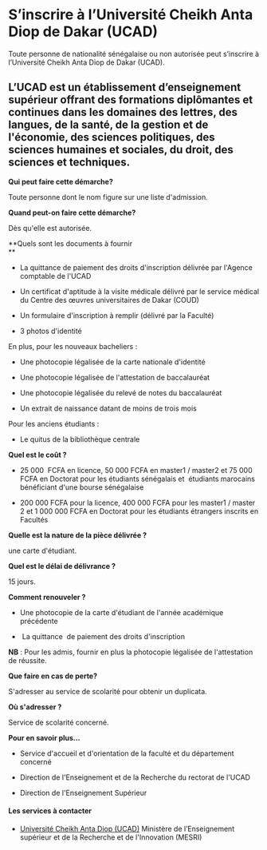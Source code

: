 # S’inscrire à l’Université Cheikh Anta Diop de Dakar (UCAD)

Toute personne de nationalité sénégalaise ou non autorisée peut s’inscrire à l’Université Cheikh Anta Diop de Dakar (UCAD).  
  
L’UCAD est un établissement d’enseignement supérieur offrant des formations diplômantes et continues dans les domaines des lettres, des langues, de la santé, de la gestion et de l'économie, des sciences politiques, des sciences humaines et sociales, du droit, des sciences et techniques.
--------------------------------------------------------------------------------------------------------------------------------------------------------------------------------------------------------------------------------------------------------------------------------------------------------------------------------------------------------------------------------------------------------------------------------

**Qui peut faire cette démarche?**

Toute personne dont le nom figure sur une liste d'admission.

**Quand peut-on faire cette démarche?**

Dès qu'elle est autorisée.

**Quels sont les documents à fournir  
**

*   La quittance de paiement des droits d'inscription délivrée par l'Agence comptable de l'UCAD

*   Un certificat d'aptitude à la visite médicale délivré par le service médical du Centre des œuvres universitaires de Dakar (COUD)  
    

*   Un formulaire d'inscription à remplir (délivré par la Faculté)  
    

*   3 photos d'identité

En plus, pour les nouveaux bacheliers :

*   Une photocopie légalisée de la carte nationale d'identité

*   Une photocopie légalisée de l'attestation de baccalauréat

*   Une photocopie légalisée du relevé de notes du baccalauréat

*   Un extrait de naissance datant de moins de trois mois

Pour les anciens étudiants :

*   Le quitus de la bibliothèque centrale

**Quel est le coût ?**

*   25 000  FCFA en licence, 50 000 FCFA en master1 / master2 et 75 000 FCFA en Doctorat pour les étudiants sénégalais et  étudiants marocains bénéficiant d'une bourse sénégalaise  
    

*   200 000 FCFA pour la licence, 400 000 FCFA pour les master1 / master 2 et 1 000 000 FCFA en Doctorat pour les étudiants étrangers inscrits en Facultés

**Quelle est la nature de la pièce délivrée ?**

une carte d'étudiant.

**Quel est le délai de délivrance ?**

15 jours.

**Comment renouveler ?**

*   Une photocopie de la carte d'étudiant de l'année académique précédente

*    La quittance  de paiement des droits d'inscription

**NB** : Pour les admis, fournir en plus la photocopie légalisée de l'attestation de réussite.

**Que faire en cas de perte?**

S'adresser au service de scolarité pour obtenir un duplicata.

**Où s'adresser ?**  

Service de scolarité concerné.

**Pour en savoir plus…**

*   Service d'accueil et d'orientation de la faculté et du département concerné

*   Direction de l'Enseignement et de la Recherche du rectorat de l'UCAD

*   Direction de l'Enseignement Supérieur

#### Les services à contacter

*   [Université Cheikh Anta Diop (UCAD)](../../../services/universite-cheikh-anta-diop-ucad.md) Ministère de l’Enseignement supérieur et de la Recherche et de l'Innovation (MESRI)